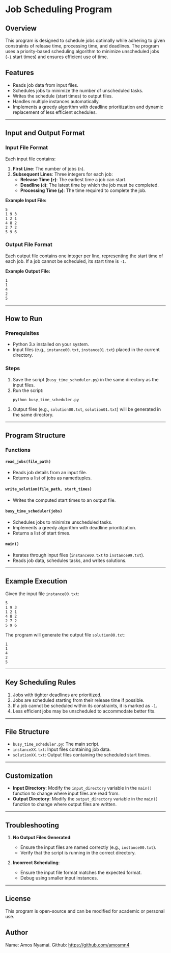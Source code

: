 # Job Scheduling Program

## Overview
This program is designed to schedule jobs optimally while adhering to given constraints of release time, processing time, and deadlines. The program uses a priority-based scheduling algorithm to minimize unscheduled jobs (`-1` start times) and ensures efficient use of time.

## Features
- Reads job data from input files.
- Schedules jobs to minimize the number of unscheduled tasks.
- Writes the schedule (start times) to output files.
- Handles multiple instances automatically.
- Implements a greedy algorithm with deadline prioritization and dynamic replacement of less efficient schedules.

---

## Input and Output Format

### Input File Format
Each input file contains:
1. **First Line**: The number of jobs (`n`).
2. **Subsequent Lines**: Three integers for each job:
   - **Release Time (`r`)**: The earliest time a job can start.
   - **Deadline (`d`)**: The latest time by which the job must be completed.
   - **Processing Time (`p`)**: The time required to complete the job.

**Example Input File:**
```
5
1 9 3
1 2 1
4 8 2
2 7 2
5 9 6
```

### Output File Format
Each output file contains one integer per line, representing the start time of each job. If a job cannot be scheduled, its start time is `-1`.

**Example Output File:**
```
1
1
4
2
5
```

---

## How to Run

### Prerequisites
- Python 3.x installed on your system.
- Input files (e.g., `instance00.txt`, `instance01.txt`) placed in the current directory.

### Steps
1. Save the script (`busy_time_scheduler.py`) in the same directory as the input files.
2. Run the script:
   ```
   python busy_time_scheduler.py
   ```
3. Output files (e.g., `solution00.txt`, `solution01.txt`) will be generated in the same directory.

---

## Program Structure

### Functions

#### `read_jobs(file_path)`
- Reads job details from an input file.
- Returns a list of jobs as namedtuples.

#### `write_solution(file_path, start_times)`
- Writes the computed start times to an output file.

#### `busy_time_scheduler(jobs)`
- Schedules jobs to minimize unscheduled tasks.
- Implements a greedy algorithm with deadline prioritization.
- Returns a list of start times.

#### `main()`
- Iterates through input files (`instance00.txt` to `instance99.txt`).
- Reads job data, schedules tasks, and writes solutions.

---

## Example Execution
Given the input file `instance00.txt`:
```
5
1 9 3
1 2 1
4 8 2
2 7 2
5 9 6
```
The program will generate the output file `solution00.txt`:
```
1
1
4
2
5
```

---

## Key Scheduling Rules
1. Jobs with tighter deadlines are prioritized.
2. Jobs are scheduled starting from their release time if possible.
3. If a job cannot be scheduled within its constraints, it is marked as `-1`.
4. Less efficient jobs may be unscheduled to accommodate better fits.

---

## File Structure
- `busy_time_scheduler.py`: The main script.
- `instanceXX.txt`: Input files containing job data.
- `solutionXX.txt`: Output files containing the scheduled start times.

---

## Customization
- **Input Directory**: Modify the `input_directory` variable in the `main()` function to change where input files are read from.
- **Output Directory**: Modify the `output_directory` variable in the `main()` function to change where output files are written.

---

## Troubleshooting
1. **No Output Files Generated**:
   - Ensure the input files are named correctly (e.g., `instance00.txt`).
   - Verify that the script is running in the correct directory.

2. **Incorrect Scheduling**:
   - Ensure the input file format matches the expected format.
   - Debug using smaller input instances.

---

## License
This program is open-source and can be modified for academic or personal use.

## Author
Name: Amos Nyamai.
Github: https://github.com/amosmn4



